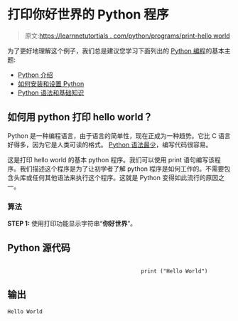 # 打印你好世界的 Python 程序

> 原文:[https://learnnetutortials . com/python/programs/print-hello world](https://learnetutorials.com/python/programs/print-helloworld)

为了更好地理解这个例子，我们总是建议您学习下面列出的 [Python 编程](../ "Python tutorial")的基本主题:

*   [Python 介绍](../../python/introduction-tutorial "Introduction to python langugae")
*   [如何安装和设置 Python](../../python/installation-tutorial "Python Install and Setup")
*   [Python 语法和基础知识](../../python/syntax-comments "Python Syntax")

## 如何用 python 打印 hello world？

Python 是一种编程语言，由于语言的简单性，现在正成为一种趋势。它比 C 语言好得多，因为它是人类可读的格式。 [Python 语法最少](../syntax-comments "Python Syntax")，编写代码很容易。

这是打印 hello world 的基本 python 程序。我们可以使用 print 语句编写该程序。我们描述这个程序是为了让初学者了解 python 程序是如何工作的。不需要包含头库或任何其他语法来执行这个程序。这就是 Python 变得如此流行的原因之一。

### 算法

**STEP 1:** 使用打印功能显示字符串“**你好世界**”。

## Python 源代码

```

                                          print ("Hello World")

```

## 输出

```
Hello World
```